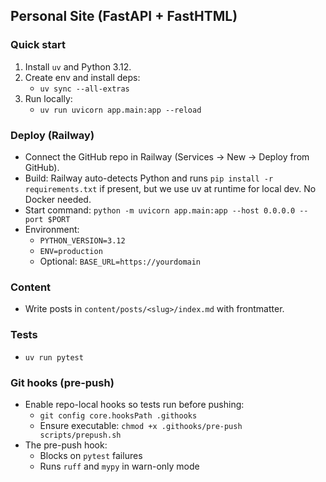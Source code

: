 ## Personal Site (FastAPI + FastHTML)

### Quick start
1. Install `uv` and Python 3.12.
2. Create env and install deps:
   - `uv sync --all-extras`
3. Run locally:
   - `uv run uvicorn app.main:app --reload`

### Deploy (Railway)
- Connect the GitHub repo in Railway (Services → New → Deploy from GitHub).
- Build: Railway auto-detects Python and runs `pip install -r requirements.txt` if present, but we use uv at runtime for local dev. No Docker needed.
- Start command: `python -m uvicorn app.main:app --host 0.0.0.0 --port $PORT`
- Environment:
  - `PYTHON_VERSION=3.12`
  - `ENV=production`
  - Optional: `BASE_URL=https://yourdomain`

### Content
- Write posts in `content/posts/<slug>/index.md` with frontmatter.

### Tests
- `uv run pytest`

### Git hooks (pre-push)
- Enable repo-local hooks so tests run before pushing:
  - `git config core.hooksPath .githooks`
  - Ensure executable: `chmod +x .githooks/pre-push scripts/prepush.sh`
- The pre-push hook:
  - Blocks on `pytest` failures
  - Runs `ruff` and `mypy` in warn-only mode


